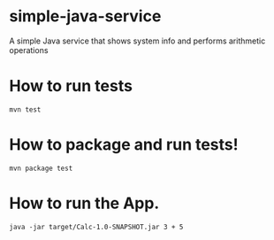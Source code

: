 # simple-java-service
A simple Java service that shows system info and performs arithmetic operations

# How to run tests
```
mvn test
```
# How to package and run tests!
```
mvn package test
```
# How to run the App.
```
java -jar target/Calc-1.0-SNAPSHOT.jar 3 + 5
```
